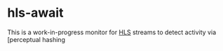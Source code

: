 # hls-await

This is a work-in-progress monitor for [HLS](https://en.wikipedia.org/wiki/HTTP_Live_Streaming) streams
to detect activity via [perceptual hashing